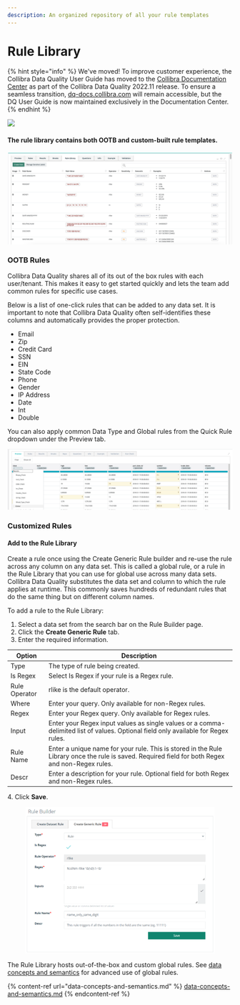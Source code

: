 ```yaml
---
description: An organized repository of all your rule templates
---
```


# Rule Library

{% hint style="info" %}
We've moved! To improve customer experience, the Collibra Data Quality User Guide has moved to the [Collibra Documentation Center](https://productresources.collibra.com/docs/collibra/latest/Content/DataQuality/DQCoreComponents/Rule%20Library.htm) as part of the Collibra Data Quality 2022.11 release. To ensure a seamless transition, [dq-docs.collibra.com](http://dq-docs.collibra.com/) will remain accessible, but the DQ User Guide is now maintained exclusively in the Documentation Center.
{% endhint %}

![](<../../.gitbook/assets/rule\_lib (1).gif>)

#### The rule library contains both OOTB and custom-built rule templates.

![](<../../.gitbook/assets/image (69).png>)

### OOTB Rules

Collibra Data Quality shares all of its out of the box rules with each user/tenant. This makes it easy to get started quickly and lets the team add common rules for specific use cases.&#x20;

Below is a list of one-click rules that can be added to any data set. It is important to note that Collibra Data Quality often self-identifies these columns and automatically provides the proper protection.

* Email
* Zip
* Credit Card
* SSN
* EIN
* State Code
* Phone
* Gender
* IP Address
* Date
* Int
* Double

You can also apply common Data Type and Global rules from the Quick Rule dropdown under the Preview tab.

![](<../../.gitbook/assets/image (92).png>)

### Customized Rules

#### Add to the Rule Library

Create a rule once using the Create Generic Rule builder and re-use the rule across any column on any data set. This is called a global rule, or a rule in the Rule Library that you can use for global use across many data sets. Collibra Data Quality substitutes the data set and column to which the rule applies at runtime. This commonly saves hundreds of redundant rules that do the same thing but on different column names.

To add a rule to the Rule Library:

1. Select a data set from the search bar on the Rule Builder page.&#x20;
2. Click the **Create Generic Rule** tab.
3. Enter the required information.

| Option        | Description                                                                                                                                       |
| ------------- | ------------------------------------------------------------------------------------------------------------------------------------------------- |
| Type          | The type of rule being created.                                                                                                                   |
| Is Regex      | Select Is Regex if your rule is a Regex rule.                                                                                                     |
| Rule Operator | rlike is the default operator.                                                                                                                    |
| Where         | Enter your query. Only available for non-Regex rules.                                                                                             |
| Regex         | Enter your Regex query. Only available for Regex rules.                                                                                           |
| Input         | Enter your Regex input values as single values or a comma-delimited list of values. Optional field only available for Regex rules.                |
| Rule Name     | Enter a unique name for your rule. This is stored in the Rule Library once the rule is saved. Required field for both Regex and non-Regex rules.  |
| Descr         | Enter a description for your rule. Optional field for both Regex and non-Regex rules.                                                             |

4\.  Click **Save**.

<figure><img src="../../.gitbook/assets/dq-create-regex-rule.png" alt=""><figcaption></figcaption></figure>

The Rule Library hosts out-of-the-box and custom global rules. See [data concepts and semantics](https://dq-docs.collibra.com/dq-visuals/rules/data-concepts-and-semantics#run-discovery) for advanced use of global rules.

{% content-ref url="data-concepts-and-semantics.md" %}
[data-concepts-and-semantics.md](data-concepts-and-semantics.md)
{% endcontent-ref %}

###
